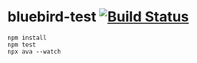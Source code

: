 # bluebird-test [![Build Status](https://travis-ci.org/xxd3vin/bluebird-test.svg?branch=master)](https://travis-ci.org/xxd3vin/bluebird-test)

```
npm install
npm test
npx ava --watch
```
